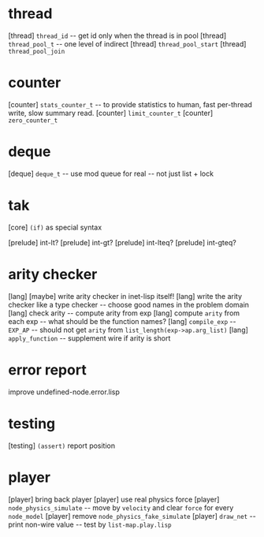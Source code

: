 # thread

[thread] `thread_id` -- get id only when the thread is in pool
[thread] `thread_pool_t` -- one level of indirect
[thread] `thread_pool_start`
[thread] `thread_pool_join`

# counter

[counter] `stats_counter_t` -- to provide statistics to human, fast per-thread write, slow summary read.
[counter] `limit_counter_t`
[counter] `zero_counter_t`

# deque

[deque] `deque_t` -- use mod queue for real -- not just list + lock

# tak

[core] `(if)` as special syntax

[prelude] int-lt?
[prelude] int-gt?
[prelude] int-lteq?
[prelude] int-gteq?

# arity checker

[lang] [maybe] write arity checker in inet-lisp itself!
[lang] write the arity checker like a type checker -- choose good names in the problem domain
[lang] check arity -- compute arity from exp
[lang] compute `arity` from each exp -- what should be the function names?
[lang] `compile_exp` -- `EXP_AP` -- should not get `arity` from `list_length(exp->ap.arg_list)`
[lang] `apply_function` -- supplement wire if arity is short

# error report

improve undefined-node.error.lisp

# testing

[testing] `(assert)` report position

# player

[player] bring back player
[player] use real physics force
[player] `node_physics_simulate` -- move by `velocity` and clear `force` for every `node_model`
[player] remove `node_physics_fake_simulate`
[player] `draw_net` -- print non-wire value -- test by `list-map.play.lisp`
